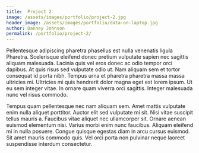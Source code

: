 ```yaml
---
title:  Project 2
image: /assets/images/portfolio/project-2.jpg
header_image: /assets/images/portfolio/data-on-laptop.jpg
author: Danney Johnson
permalink: /portfolio/project-2/
---
```


Pellentesque adipiscing pharetra phasellus est nulla venenatis ligula Pharetra. Scelerisque eleifend donec pretium vulputate sapien nec sagittis aliquam malesuada. Lacinia quis vel eros donec ac odio tempor orci dapibus. At quis risus sed vulputate odio ut. Nam aliquam sem et tortor consequat id porta nibh. Tempus urna et pharetra pharetra massa massa ultricies mi. Ultricies mi quis hendrerit dolor magna eget est lorem ipsum. Ut eu sem integer vitae. In ornare quam viverra orci sagittis. Integer malesuada nunc vel risus commodo.

Tempus quam pellentesque nec nam aliquam sem. Amet mattis vulputate enim nulla aliquet porttitor. Auctor elit sed vulputate mi sit. Nisi vitae suscipit tellus mauris a. Faucibus vitae aliquet nec ullamcorper sit. Ornare aenean euismod elementum nisi. Varius morbi enim nunc faucibus. Aliquam eleifend mi in nulla posuere. Congue quisque egestas diam in arcu cursus euismod. Sit amet mauris commodo quis. Vel orci porta non pulvinar neque laoreet suspendisse interdum consectetur.
